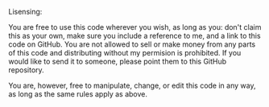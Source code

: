Lisensing:

You are free to use this code wherever you wish, as long as you: don't claim this as your own, make sure you include a reference to me, and a link to this code on GitHub. You are not allowed to sell or make money from any parts of this code and distributing without my permision is prohibited. If you would like to send it to someone, please point them to this GitHub repository.

You are, however, free to manipulate, change, or edit this code in any way, as long as the same rules apply as above.
